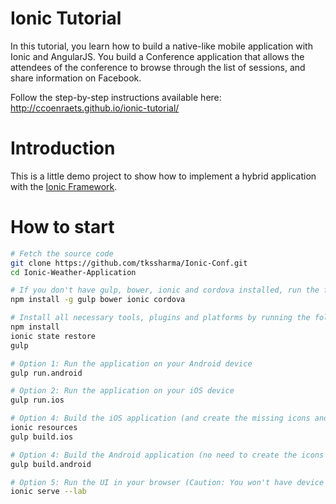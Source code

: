 # Ionic Tutorial

In this tutorial, you learn how to build a native-like mobile application with Ionic and AngularJS. You build a Conference application that allows the attendees of the conference to browse through the list of sessions, and share information on Facebook.

Follow the step-by-step instructions available here: http://ccoenraets.github.io/ionic-tutorial/
# Introduction

This is a little demo project to show how to implement a hybrid application with the [Ionic Framework](http://ionicframework.com/).

# How to start

```bash
# Fetch the source code
git clone https://github.com/tkssharma/Ionic-Conf.git
cd Ionic-Weather-Application

# If you don't have gulp, bower, ionic and cordova installed, run the following command
npm install -g gulp bower ionic cordova

# Install all necessary tools, plugins and platforms by running the following commands
npm install
ionic state restore
gulp

# Option 1: Run the application on your Android device
gulp run.android

# Option 2: Run the application on your iOS device
gulp run.ios

# Option 4: Build the iOS application (and create the missing icons and splash screen)
ionic resources
gulp build.ios

# Option 4: Build the Android application (no need to create the icons and the splash screen, they are already there)
gulp build.android

# Option 5: Run the UI in your browser (Caution: You won't have device specific features when doing so (e.g. splash screen, device information (the whole about screen will not work!),...)
ionic serve --lab
```

